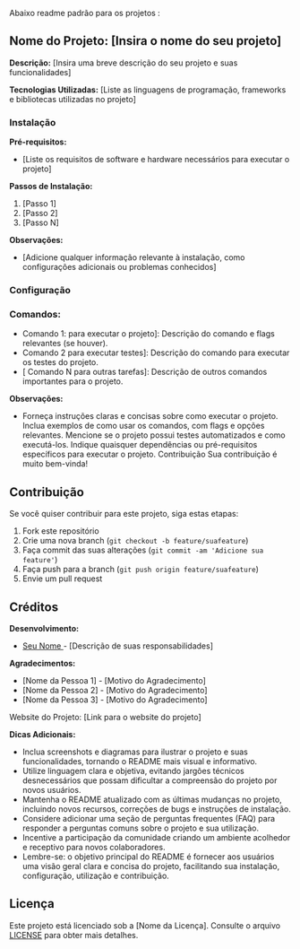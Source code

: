 
Abaixo readme padrão para os projetos : 

## Nome do Projeto: [Insira o nome do seu projeto]

**Descrição:** [Insira uma breve descrição do seu projeto e suas funcionalidades]

**Tecnologias Utilizadas:** [Liste as linguagens de programação, frameworks e bibliotecas utilizadas no projeto]

### Instalação

**Pré-requisitos:**

* [Liste os requisitos de software e hardware necessários para executar o projeto]

**Passos de Instalação:**

1. [Passo 1]
2. [Passo 2]
3. [Passo N]

**Observações:**

* [Adicione qualquer informação relevante à instalação, como configurações adicionais ou problemas conhecidos]

### Configuração

### Comandos:
*  Comando 1:  para executar o projeto]: Descrição do comando e flags relevantes (se houver).
* Comando 2 para executar testes]: Descrição do comando para executar os testes do projeto.
* [ Comando N para outras tarefas]: Descrição de outros comandos importantes para o projeto.

**Observações:** 
* Forneça instruções claras e concisas sobre como executar o projeto.
Inclua exemplos de como usar os comandos, com flags e opções relevantes.
Mencione se o projeto possui testes automatizados e como executá-los.
Indique quaisquer dependências ou pré-requisitos específicos para executar o projeto.
Contribuição
Sua contribuição é muito bem-vinda!


## Contribuição

Se você quiser contribuir para este projeto, siga estas etapas:

1. Fork este repositório
2. Crie uma nova branch (`git checkout -b feature/suafeature`)
3. Faça commit das suas alterações (`git commit -am 'Adicione sua feature'`)
4. Faça push para a branch (`git push origin feature/suafeature`)
5. Envie um pull request


## Créditos

**Desenvolvimento:**

* [Seu Nome ](https://linkdoproseuportfolio.com) - [Descrição de suas responsabilidades]

**Agradecimentos:**

* [Nome da Pessoa 1] - [Motivo do Agradecimento]
* [Nome da Pessoa 2] - [Motivo do Agradecimento]
* [Nome da Pessoa 3] - [Motivo do Agradecimento]

Website do Projeto: [Link para o website do projeto]


**Dicas Adicionais:**
* Inclua screenshots e diagramas para ilustrar o projeto e suas funcionalidades, tornando o README mais visual e informativo.
* Utilize linguagem clara e objetiva, evitando jargões técnicos desnecessários que possam dificultar a compreensão do projeto por novos usuários.
* Mantenha o README atualizado com as últimas mudanças no projeto, incluindo novos recursos, correções de bugs e instruções de instalação.
* Considere adicionar uma seção de perguntas frequentes (FAQ) para responder a perguntas comuns sobre o projeto e sua utilização.
* Incentive a participação da comunidade criando um ambiente acolhedor e receptivo para novos colaboradores.
* Lembre-se: o objetivo principal do README é fornecer aos usuários uma visão geral clara e concisa do projeto, facilitando sua instalação, configuração, utilização e contribuição.

## Licença

Este projeto está licenciado sob a [Nome da Licença]. Consulte o arquivo [LICENSE](LICENSE) para obter mais detalhes.